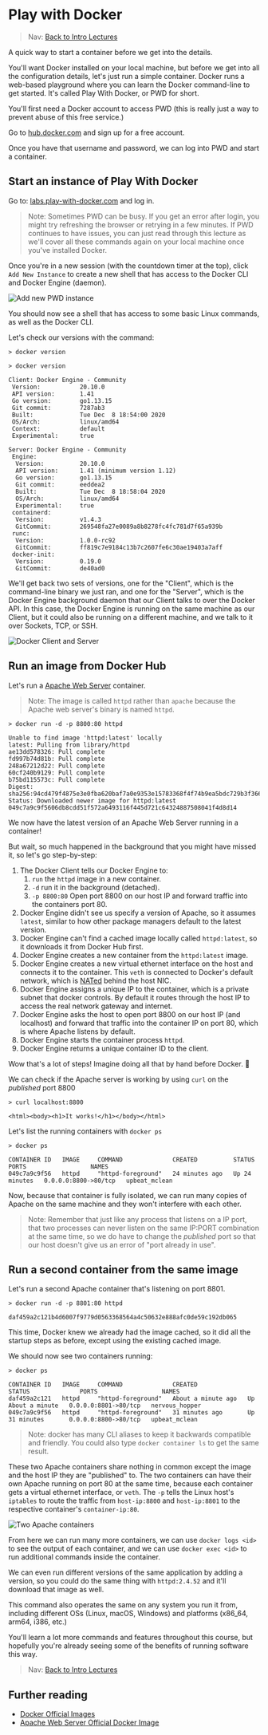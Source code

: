 # Play with Docker

> Nav: [Back to Intro Lectures](../README.md)

A quick way to start a container before we get into the details.

You'll want Docker installed on your local machine, but before we get into all the configuration details, let's just run
a simple container. Docker runs a web-based playground where you can learn the Docker command-line to get started. It's
called Play With Docker, or PWD for short.

You'll first need a Docker account to access PWD (this is really just a way to prevent abuse of this free service.)

Go to  [hub.docker.com](https://hub.docker.com/) and sign up for a free account.

Once you have that username and password, we can log into PWD and start a container.

## Start an instance of Play With Docker

Go to: [labs.play-with-docker.com](https://labs.play-with-docker.com/) and log in.

> Note: Sometimes PWD can be busy. If you get an error after login, you might try refreshing the browser or retrying in
> a few minutes. If PWD continues to have issues, you can just read through this lecture as we'll cover all these commands
> again on your local machine once you've installed Docker.

Once you're in a new session (with the countdown timer at the top), click `Add New Instance` to create a new shell that
has access to the Docker CLI and Docker Engine (daemon).

![Add new PWD instance](images/pwd-add-new-instance.png)

You should now see a shell that has access to some basic Linux commands, as well as the Docker CLI.

Let's check our versions with the command:

`> docker version`

```text
> docker version

Client: Docker Engine - Community
 Version:           20.10.0
 API version:       1.41
 Go version:        go1.13.15
 Git commit:        7287ab3
 Built:             Tue Dec  8 18:54:00 2020
 OS/Arch:           linux/amd64
 Context:           default
 Experimental:      true

Server: Docker Engine - Community
 Engine:
  Version:          20.10.0
  API version:      1.41 (minimum version 1.12)
  Go version:       go1.13.15
  Git commit:       eeddea2
  Built:            Tue Dec  8 18:58:04 2020
  OS/Arch:          linux/amd64
  Experimental:     true
 containerd:
  Version:          v1.4.3
  GitCommit:        269548fa27e0089a8b8278fc4fc781d7f65a939b
 runc:
  Version:          1.0.0-rc92
  GitCommit:        ff819c7e9184c13b7c2607fe6c30ae19403a7aff
 docker-init:
  Version:          0.19.0
  GitCommit:        de40ad0
```

We'll get back two sets of versions, one for the "Client", which is the command-line binary we just ran, and one for
the "Server", which is the Docker Engine background daemon that our Client talks to over the Docker API. In this case,
the Docker Engine is running on the same machine as our Client, but it could also be running on a different machine, and
we talk to it over Sockets, TCP, or SSH.

![Docker Client and Server](images/docker-client-server.excalidraw.png)

## Run an image from Docker Hub

Let's run a [Apache Web Server](https://hub.docker.com/_/httpd) container.

> Note: The image is called `httpd` rather than `apache` because the Apache web server's binary is named `httpd`.

```text
> docker run -d -p 8800:80 httpd

Unable to find image 'httpd:latest' locally
latest: Pulling from library/httpd
ae13dd578326: Pull complete
fd997b74d81b: Pull complete
248a67212d22: Pull complete
60cf240b9129: Pull complete
b75bd115573c: Pull complete
Digest: sha256:94cd479f4875e3e0fba620baf7a0e9353e15783368f4f74b9ea5bdc729b3f366
Status: Downloaded newer image for httpd:latest
049c7a9c9f5606db8cdd51f572a6493116f445d721c64324887508041f4d8d14
```

We now have the latest version of an Apache Web Server running in a container!

But wait, so much happened in the background that you might have missed it, so let's go step-by-step:

1. The Docker Client tells our Docker Engine to:
    1. `run` the `httpd` image in a new container.
    2. `-d` run it in the background (detached).
    3. `-p 8800:80` Open port 8800 on our host IP and forward traffic into the containers port 80.
2. Docker Engine didn't see us specify a version of Apache, so it assumes `latest`, similar to how other package
   managers default to the latest version.
3. Docker Engine can't find a cached image locally called `httpd:latest`, so it downloads it from Docker Hub first.
4. Docker Engine creates a new container from the `httpd:latest` image.
5. Docker Engine creates a new virtual ethernet interface on the host and connects it to the container. This `veth` is
   connected to Docker's default network, which is [NATed](https://en.wikipedia.org/wiki/Network_address_translation)
   behind the host NIC.
6. Docker Engine assigns a unique IP to the container, which is a private subnet that docker controls. By default it
   routes through the host IP to access the real network gateway and internet.
7. Docker Engine asks the host to open port 8800 on our host IP (and localhost) and forward that traffic into the
   container IP on port 80, which is where Apache listens by default.
8. Docker Engine starts the container process `httpd`.
9. Docker Engine returns a unique container ID to the client.

Wow that's a lot of steps! Imagine doing all that by hand before Docker. 🤣

We can check if the Apache server is working by using `curl` on the *published* port 8800

```text
> curl localhost:8800

<html><body><h1>It works!</h1></body></html>
```

Let's list the running containers with `docker ps`

```text
> docker ps

CONTAINER ID   IMAGE     COMMAND              CREATED          STATUS          PORTS                  NAMES
049c7a9c9f56   httpd     "httpd-foreground"   24 minutes ago   Up 24 minutes   0.0.0.0:8800->80/tcp   upbeat_mclean
```

Now, because that container is fully isolated, we can run many copies of Apache on the same machine and they won't
interfere with each other.

> Note: Remember that just like any process that listens on a IP port, that two processes can never listen on the same
> IP:PORT combination at the same time, so we do have to change the *published* port so that our host doesn't give us an
> error of "port already in use".

## Run a second container from the same image

Let's run a second Apache container that's listening on port 8801.

```text
> docker run -d -p 8801:80 httpd

daf459a2c121b4d6007f9779d0563368564a4c50632e888afc0de59c192db065
```

This time, Docker knew we already had the image cached, so it did all the startup steps as before, except using the
existing cached image.

We should now see two containers running:

```text
> docker ps

CONTAINER ID   IMAGE     COMMAND              CREATED              STATUS              PORTS                  NAMES
daf459a2c121   httpd     "httpd-foreground"   About a minute ago   Up About a minute   0.0.0.0:8801->80/tcp   nervous_hopper
049c7a9c9f56   httpd     "httpd-foreground"   31 minutes ago       Up 31 minutes       0.0.0.0:8800->80/tcp   upbeat_mclean
```

> Note: docker has many CLI aliases to keep it backwards compatible and friendly. You could also
> type `docker container ls` to get the same result.

These two Apache containers share nothing in common except the image and the host IP they are "published" to. The two
containers can have their own Apache running on port 80 at the same time, because each container gets a virtual ethernet
interface, or `veth`. The `-p` tells the Linux host's `iptables` to route the traffic from `host-ip:8800`
and `host-ip:8801` to the respective container's `container-ip:80`.

![Two Apache containers](images/pwd-two-httpd.excalidraw.png)

From here we can run many more containers, we can use `docker logs <id>` to see the output of each container, and we can
use `docker exec <id>` to run additional commands inside the container.

We can even run different versions of the same application by adding a version, so you could do the same thing
with `httpd:2.4.52` and it'll download that image as well.

This command also operates the same on any system you run it from, including different OSs (Linux, macOS, Windows) and
platforms (x86_64, arm64, i386, etc.)

You'll learn a lot more commands and features throughout this course, but hopefully you're already seeing some of the
benefits of running software this way.

> Nav: [Back to Intro Lectures](../README.md)

## Further reading

- [Docker Official Images](https://docs.docker.com/docker-hub/official_images/)
- [Apache Web Server Official Docker Image](https://hub.docker.com/_/httpd)
